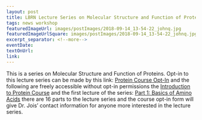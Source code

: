 ```yaml
---
layout: post
title: LBRN Lecture Series on Molecular Structure and Function of Proteins
tags: news workshop
featuredImageUrl: images/postImages/2018-09-14_13-54-22_johnq.jpg
featuredImageUrlSquare: images/postImages/2018-09-14_13-54-22_johnq.jpg
excerpt_separator: <!--more-->
eventDate:
textOnUrl:
link:
---
```

<p>This is a series on Molecular Structure and Function of Proteins. Opt-in to this lecture series can be made by this link:&nbsp;<a href="https://redcap.lbrn.lsu.edu/surveys/?s=NPWD8HD4XJ" target="_blank" rel="noopener noreferrer">Protein Course Opt-In</a>&nbsp;and the following are freely accessible without opt-in permissions the&nbsp;<a href="https://youtu.be/Ql38HzIR2sg" target="_blank" rel="noopener noreferrer"><!--more-->Introduction to Protein Course</a>&nbsp;and the first lecture of the series:&nbsp;<a href="https://youtu.be/ABXAGqhdUY4" target="_blank" rel="noopener noreferrer">Part 1: Basics of Amino Acids</a>&nbsp;there are 16 parts to the lecture series and the course opt-in form will give Dr. Jois&rsquo; contact information for anyone more interested in the lecture series.</p>
